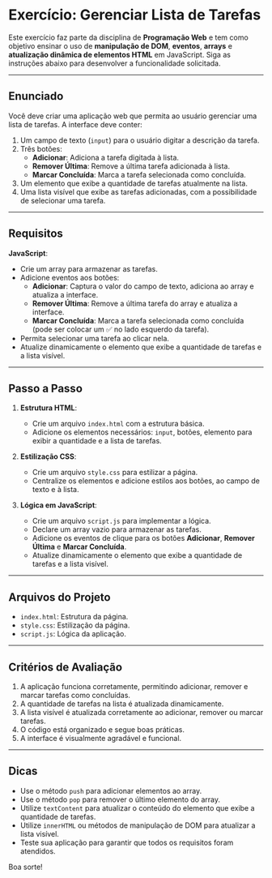 # Exercício: Gerenciar Lista de Tarefas

Este exercício faz parte da disciplina de **Programação Web** e tem como objetivo ensinar o uso de **manipulação de DOM**, **eventos**, **arrays** e **atualização dinâmica de elementos HTML** em JavaScript. Siga as instruções abaixo para desenvolver a funcionalidade solicitada.

---

## Enunciado

Você deve criar uma aplicação web que permita ao usuário gerenciar uma lista de tarefas. A interface deve conter:

1. Um campo de texto (`input`) para o usuário digitar a descrição da tarefa.
2. Três botões:
   - **Adicionar**: Adiciona a tarefa digitada à lista.
   - **Remover Última**: Remove a última tarefa adicionada à lista.
   - **Marcar Concluída**: Marca a tarefa selecionada como concluída.
3. Um elemento que exibe a quantidade de tarefas atualmente na lista.
4. Uma lista visível que exibe as tarefas adicionadas, com a possibilidade de selecionar uma tarefa.

---

## Requisitos

**JavaScript**:
   - Crie um array para armazenar as tarefas.
   - Adicione eventos aos botões:
     - **Adicionar**: Captura o valor do campo de texto, adiciona ao array e atualiza a interface.
     - **Remover Última**: Remove a última tarefa do array e atualiza a interface.
     - **Marcar Concluída**: Marca a tarefa selecionada como concluída (pode ser colocar um ✅ no lado esquerdo da tarefa).
   - Permita selecionar uma tarefa ao clicar nela.
   - Atualize dinamicamente o elemento que exibe a quantidade de tarefas e a lista visível.

---

## Passo a Passo

1. **Estrutura HTML**:
   - Crie um arquivo `index.html` com a estrutura básica.
   - Adicione os elementos necessários: `input`, botões, elemento para exibir a quantidade e a lista de tarefas.

2. **Estilização CSS**:
   - Crie um arquivo `style.css` para estilizar a página.
   - Centralize os elementos e adicione estilos aos botões, ao campo de texto e à lista.

3. **Lógica em JavaScript**:
   - Crie um arquivo `script.js` para implementar a lógica.
   - Declare um array vazio para armazenar as tarefas.
   - Adicione os eventos de clique para os botões **Adicionar**, **Remover Última** e **Marcar Concluída**.
   - Atualize dinamicamente o elemento que exibe a quantidade de tarefas e a lista visível.

---

## Arquivos do Projeto

- `index.html`: Estrutura da página.
- `style.css`: Estilização da página.
- `script.js`: Lógica da aplicação.

---

## Critérios de Avaliação

1. A aplicação funciona corretamente, permitindo adicionar, remover e marcar tarefas como concluídas.
2. A quantidade de tarefas na lista é atualizada dinamicamente.
3. A lista visível é atualizada corretamente ao adicionar, remover ou marcar tarefas.
4. O código está organizado e segue boas práticas.
5. A interface é visualmente agradável e funcional.

---

## Dicas

- Use o método `push` para adicionar elementos ao array.
- Use o método `pop` para remover o último elemento do array.
- Utilize `textContent` para atualizar o conteúdo do elemento que exibe a quantidade de tarefas.
- Utilize `innerHTML` ou métodos de manipulação de DOM para atualizar a lista visível.
- Teste sua aplicação para garantir que todos os requisitos foram atendidos.

Boa sorte!